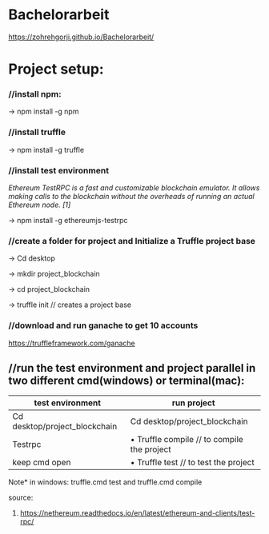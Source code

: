 # Bachelorarbeit



https://zohrehgorji.github.io/Bachelorarbeit/
# Project setup:
### //install npm:
-> npm install -g npm
### //install truffle 
-> npm install -g truffle
### //install test environment 
*Ethereum TestRPC is a fast and customizable blockchain emulator. It allows making calls to the blockchain without the overheads of running an actual Ethereum node. [1]*

-> npm install -g ethereumjs-testrpc
### //create a folder for project and Initialize a Truffle project base
-> Cd desktop

-> mkdir project_blockchain

-> cd project_blockchain

-> truffle init // creates a project base
### //download and run ganache to get 10 accounts 
https://truffleframework.com/ganache


## //run the test environment and project parallel in two different cmd(windows) or terminal(mac):

| test environment | run project |
| ---------------- | ------------|
| Cd desktop/project_blockchain | Cd desktop/project_blockchain |
| Testrpc | •	Truffle compile // to compile the project|
|keep cmd open |•	Truffle test // to test the project|
 
Note* in windows: truffle.cmd test and truffle.cmd compile 

source: 
1.	https://nethereum.readthedocs.io/en/latest/ethereum-and-clients/test-rpc/
